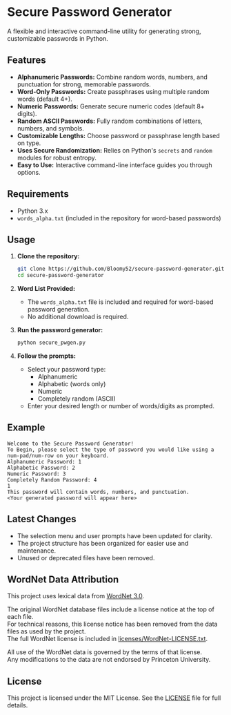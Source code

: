 # Secure Password Generator

A flexible and interactive command-line utility for generating strong, customizable passwords in Python.

## Features

- **Alphanumeric Passwords:** Combine random words, numbers, and punctuation for strong, memorable passwords.
- **Word-Only Passwords:** Create passphrases using multiple random words (default 4+).
- **Numeric Passwords:** Generate secure numeric codes (default 8+ digits).
- **Random ASCII Passwords:** Fully random combinations of letters, numbers, and symbols.
- **Customizable Lengths:** Choose password or passphrase length based on type.
- **Uses Secure Randomization:** Relies on Python's `secrets` and `random` modules for robust entropy.
- **Easy to Use:** Interactive command-line interface guides you through options.

## Requirements

- Python 3.x
- `words_alpha.txt` (included in the repository for word-based passwords)

## Usage

1. **Clone the repository:**
   ```bash
   git clone https://github.com/Bloomy52/secure-password-generator.git
   cd secure-password-generator
   ```

2. **Word List Provided:**
   - The `words_alpha.txt` file is included and required for word-based password generation.
   - No additional download is required.

3. **Run the password generator:**
   ```bash
   python secure_pwgen.py
   ```

4. **Follow the prompts:**
   - Select your password type:
     - Alphanumeric
     - Alphabetic (words only)
     - Numeric
     - Completely random (ASCII)
   - Enter your desired length or number of words/digits as prompted.

## Example

```
Welcome to the Secure Password Generator!
To Begin, please select the type of password you would like using a num-pad/num-row on your keyboard.
Alphanumeric Password: 1
Alphabetic Password: 2
Numeric Password: 3
Completely Random Password: 4
1
This password will contain words, numbers, and punctuation.
<Your generated password will appear here>
```

## Latest Changes

- The selection menu and user prompts have been updated for clarity.
- The project structure has been organized for easier use and maintenance.
- Unused or deprecated files have been removed.

## WordNet Data Attribution

This project uses lexical data from [WordNet 3.0](https://wordnet.princeton.edu/).

The original WordNet database files include a license notice at the top of each file.  
For technical reasons, this license notice has been removed from the data files as used by the project.  
The full WordNet license is included in [licenses/WordNet-LICENSE.txt](licenses/WordNet-LICENSE).

All use of the WordNet data is governed by the terms of that license.  
Any modifications to the data are not endorsed by Princeton University.

## License

This project is licensed under the MIT License. See the [LICENSE](LICENSE) file for full details.

